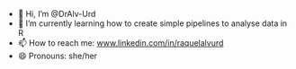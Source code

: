 - 👋 Hi, I’m @DrAlv-Urd
- 🌱 I’m currently learning how to create simple pipelines to analyse data in R
- 📫 How to reach me: www.linkedin.com/in/raquelalvurd
- 😄 Pronouns: she/her

<!---
DrAlv-Urd/DrAlv-Urd is a ✨ special ✨ repository because its `README.md` (this file) appears on your GitHub profile.
You can click the Preview link to take a look at your changes.
--->
